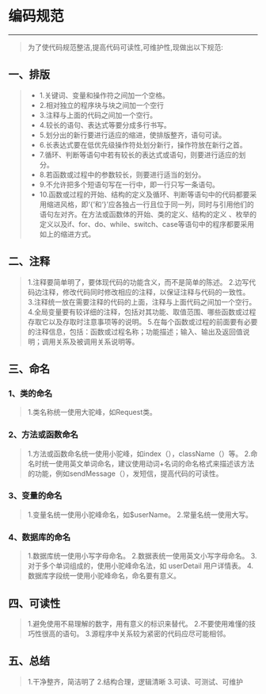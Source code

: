 ﻿# 编码规范

------

>为了使代码规范整洁,提高代码可读性,可维护性,现做出以下规范:

## 一、排版
> * 1.关键词、变量和操作符之间加一个空格。 
> * 2.相对独立的程序块与块之间加一个空行 
> * 3.注释与上面的代码之间加一个空行。
> * 4.较长的语句、表达式等要分成多行书写。 
> * 5.划分出的新行要进行适应的缩进，使排版整齐，语句可读。
> * 6.长表达式要在低优先级操作符处划分新行，操作符放在新行之首。
> * 7.循环、判断等语句中若有较长的表达式或语句，则要进行适应的划分。
> * 8.若函数或过程中的参数较长，则要进行适当的划分。 
> * 9.不允许把多个短语句写在一行中，即一行只写一条语句。 
> * 10.函数或过程的开始、结构的定义及循环、判断等语句中的代码都要采用缩进风格，即‘{’和‘}’应各独占一行且位于同一列，同时与引用他们的语句左对齐。在方法或函数体的开始、类的定义、结构的定义 、枚举的定义以及if、for、do、while、switch、case等语句中的程序都要采用如上的缩进方式。 
## 二、注释
>1.注释要简单明了，要体现代码的功能含义，而不是简单的陈述。
>2.边写代码边注释，修改代码同时修改相应的注释，以保证注释与代码的一致性。 
>3.注释统一放在需要注释的代码的上面，注释与上面代码之间加一个空行。
>4.全局变量要有较详细的注释，包括对其功能、取值范围、哪些函数或过程存取它以及存取时注意事项等的说明。 
>5.在每个函数或过程的前面要有必要的注释信息，包括：函数或过程名称；功能描述；输入、输出及返回值说明；调用关系及被调用关系说明等。
## 三、命名
### 1、类的命名
>1.类名称统一使用大驼峰，如Request类。
### 2、方法或函数命名
>1.方法或函数命名统一使用小驼峰，如index（），className（）等。
>2.命名时统一使用英文单词命名，建议使用动词+名词的命名格式来描述该方法的功能，例如sendMessage（），发短信，提高代码的可读性。
### 3、变量的命名
>1.变量名统一使用小驼峰命名，如$userName。
>2.常量名统一使用大写。
### 4、数据库的命名
>1.数据库统一使用小写字母命名。
>2.数据表统一使用英文小写字母命名。
>3.对于多个单词组成的，使用小驼峰命名法，如 userDetail 用户详情表。
>4.数据库字段统一使用小驼峰命名，命名要有意义。
## 四、可读性
>1.避免使用不易理解的数字，用有意义的标识来替代。 
>2.不要使用难懂的技巧性很高的语句。 
>3.源程序中关系较为紧密的代码应尽可能相邻。
## 五、总结
>1.干净整齐，简洁明了
>2.结构合理，逻辑清晰
>3.可读、可测试、可维护


